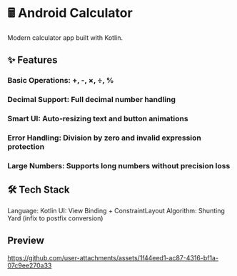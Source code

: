 # 🖩 Android Calculator
Modern calculator app built with Kotlin.

## ✨ Features
### Basic Operations: +, -, ×, ÷, %
### Decimal Support: Full decimal number handling
### Smart UI: Auto-resizing text and button animations
### Error Handling: Division by zero and invalid expression protection
### Large Numbers: Supports long numbers without precision loss

## 🛠️ Tech Stack

Language: Kotlin
UI: View Binding + ConstraintLayout
Algorithm: Shunting Yard (infix to postfix conversion)

## Preview


https://github.com/user-attachments/assets/1f44eed1-ac87-4316-bf1a-07c9ee270a33
